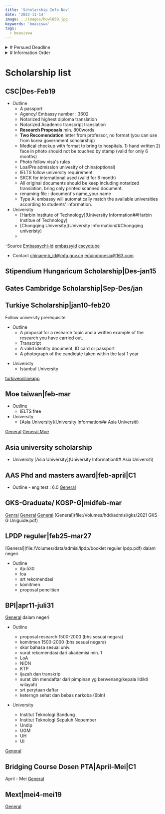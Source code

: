 ```yaml
---
title: 'Scholarship Info Nov'
date: '2022-11-14'
image: ../images/howl650.jpg
keywords: 'beasiswa'
tags:
  - beasiswa
---
```


<details><summary># Persued Deadline</summary>

- [Hong Kong PhD Fellowship Scheme|Sep1-Dec1](#Hong Kong PhD Fellowship Scheme|Sep1-Dec1)
- [Russian scholarship project|Sep15-Dec10](#Russian scholarship project|Sep15-Dec10)
- [Gates Cambridge Scholarship|Sep-Des/jan](#Gates Cambridge Scholarship|Sep-Des/jan)
- [Stipendium Hungaricum Scholarship|Des-Jan15](#Stipendium Hungaricum Scholarship|Des-jan15)
- [Turkiye Scholarship|Jan10-Feb20](#Turkiye Scholarship|jan10-feb20)
- [CSC|Des-Feb19](#CSC|Des-Feb19)
- [MOE Scholarship|Feb-Mar](# Moe taiwan|feb-mar)
- [GKS-Graduate/ KGSP-G|Feb15-Mar](## GKS-Graduate/ KGSP-G|midfeb-mar)
- [LPDP dn|Feb25-Mar27](#LPDP reguler|feb25-mar27)
- [AAS Phd award|Feb-April|C1](# AAS Phd and masters award|feb-april|C1)
- [MEXT|Mei4-Mei19](#Mext|mei4-mei19)
- [Beasiswa Pendidikan Indonesia|Apr11-Juli31](#BPI|apr11-juli31)

</details>
<details><summary># Information Order</summary>
Sort by date ascending order

- Name
- Date (method)
- Outline
- Univ list
- Ref/Source/More
- Contact

</details>

# Scholarship list

## CSC|Des-Feb19

- Outline
  - A passport
  - Agency/ Embassy number : 3602
  - Notarized highest diploma translation
  - Notarized Academic transcript translation
  - **Research Proposals** min. 800words
  - **Two Recomendation** letter from professor, no format (you can use from korea government scholarship)
  - Medical checkup with format to bring to hospitals. 1) hand written 2) face in photo should not be touched by stamp (valid for only 6 months)
  - Photo follow visa's rules
  - Loa/Pre admission univesity of china(optional)
  - IELTS follow university requirement
  - SKCK for international used (valid for 6 month)
  - All original documents should be keep including notarized translation, bring only printed scanned document.
  - renaming file : document's name_your name
  - Type A: embassy will automatically match the available universities according to students' information.
- University
  - [Harbin Institute of Technology](University Information##Harbin Institue of Technology)
  - [Chongqing University](University Information##Chongqing univeristy)
  -

-Source
[Embassychi-id](http://id.china-embassy.gov.cn/indo/sgxx/lxfs/)
[embassyid](https://www.mfa.gov.cn/ce/ceindo/eng/sgdt/t1840826.htm)
[cscyotube](https://www.youtube.com/watch?v=VJGpveUh-38)

- Contact
  chinaemb_id@mfa.gov.cn
  eduindonesia@163.com

## Stipendium Hungaricum Scholarship|Des-jan15

## Gates Cambridge Scholarship|Sep-Des/jan

## Turkiye Scholarship|jan10-feb20

Follow university prerequisite

- Outline
  - A proposal for a research topic and a written example of the research you have carried out.
  - Transcript
  - A valid identity document, ID card or passport
  - A photograph of the candidate taken within the last 1 year

* Univeristy
  - Istanbul University

[turkiyeonlineapp](https://tbbs.turkiyeburslari.gov.tr/)

## Moe taiwan|feb-mar

- Outline
  - IELTS free
- University
  - [Asia University](University Information## Asia Universiti)

[General](http://studiditaiwan.blogspot.com/)
[General Moe](https://www.legacyindonesia.org/moetwn)

## Asia university scholarship

- University
  [Asia University](University Information## Asia Universiti)

## AAS Phd and masters award|feb-april|C1

- Outline - eng test : 6.0
  [General](https://www.australiaawardsindonesia.org/content/325/12/about-phd-and-masters-awards?sub=true)

## GKS-Graduate/ KGSP-G|midfeb-mar

[Genral](https://www.studyinkorea.go.kr/en/cop/bbs/JobBoard/selectBoardArticle.do?bbsId=BBSMSTR_000000000461&nttId=3326)
[General](https://www.studyinkorea.go.kr/en/sub/gks/selectBoardList.do?bbsId=BBSMSTR_000000000461)
[General](https://overseas.mofa.go.kr/id-id/brd/m_2707/list.do)
[General](file:/Volumes/hdd/admisi/gks/2021 GKS-G Uniguide.pdf)

## LPDP reguler|feb25-mar27

[General](file:/Volumes/data/admisi/lpdp/booklet reguler lpdp.pdf)
dalam negeri

- Outline
  - itp:530
  - loa
  - srt rekomendasi
  - komitmen
  - proposal penelitian

## BPI|apr11-juli31

[General](file:/Volumes/data/admisi/bpi)
dalam negeri

- Outline

  - proposal research 1500-2000 (bhs sesuai negara)
  - komitmen 1500-2000 (bhs sesuai negara)
  - skor bahasa sesuai univ.
  - surat rekomendasi dari akademisi min. 1
  - LoA
  - NIDN
  - KTP
  - ijazah dan transkrip
  - surat izin mendaftar dari pimpinan yg berwenang(kepala lldikti wilayah)
  - srt perytaan daftar
  - keterngn sehat dan bebas narkoba (6bln)

- University
  - Institut Teknologi Bandung
  - Institut Teknologi Sepuluh Nopember
  - Undip
  - UGM
  - UH
  - UI

[General](https://beasiswa.kemdikbud.go.id/informasi/)

## Bridging Course Dosen PTA|April-Mei|C1

April - Mei
[General](http://dikti.go.id/sumber-daya/pendaftaran-program-beasiswa-bridging-course-dosen-perguruan-tinggi-penyelenggara-pendidikan-akademik-tahun-2022/)

## Mext|mei4-mei19

[General](https://www.id.emb-japan.go.jp/sch_rs2023.html)
